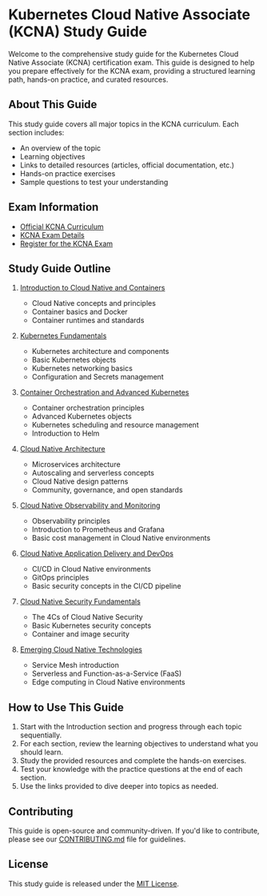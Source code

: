 # Kubernetes Cloud Native Associate (KCNA) Study Guide

Welcome to the comprehensive study guide for the Kubernetes Cloud Native Associate (KCNA) certification exam. This guide is designed to help you prepare effectively for the KCNA exam, providing a structured learning path, hands-on practice, and curated resources.

## About This Guide

This study guide covers all major topics in the KCNA curriculum. Each section includes:
- An overview of the topic
- Learning objectives
- Links to detailed resources (articles, official documentation, etc.)
- Hands-on practice exercises
- Sample questions to test your understanding

## Exam Information

- [Official KCNA Curriculum](https://github.com/cncf/curriculum/blob/master/KCNA_Curriculum.pdf)
- [KCNA Exam Details](https://training.linuxfoundation.org/certification/kubernetes-cloud-native-associate/)
- [Register for the KCNA Exam](https://training.linuxfoundation.org/certification/kubernetes-cloud-native-associate/)

## Study Guide Outline

1. [Introduction to Cloud Native and Containers](link-to-section-1)
   - Cloud Native concepts and principles
   - Container basics and Docker
   - Container runtimes and standards

2. [Kubernetes Fundamentals](link-to-section-2)
   - Kubernetes architecture and components
   - Basic Kubernetes objects
   - Kubernetes networking basics
   - Configuration and Secrets management

3. [Container Orchestration and Advanced Kubernetes](link-to-section-3)
   - Container orchestration principles
   - Advanced Kubernetes objects
   - Kubernetes scheduling and resource management
   - Introduction to Helm

4. [Cloud Native Architecture](link-to-section-4)
   - Microservices architecture
   - Autoscaling and serverless concepts
   - Cloud Native design patterns
   - Community, governance, and open standards

5. [Cloud Native Observability and Monitoring](link-to-section-5)
   - Observability principles
   - Introduction to Prometheus and Grafana
   - Basic cost management in Cloud Native environments

6. [Cloud Native Application Delivery and DevOps](link-to-section-6)
   - CI/CD in Cloud Native environments
   - GitOps principles
   - Basic security concepts in the CI/CD pipeline

7. [Cloud Native Security Fundamentals](link-to-section-7)
   - The 4Cs of Cloud Native Security
   - Basic Kubernetes security concepts
   - Container and image security

8. [Emerging Cloud Native Technologies](link-to-section-8)
   - Service Mesh introduction
   - Serverless and Function-as-a-Service (FaaS)
   - Edge computing in Cloud Native environments

## How to Use This Guide

1. Start with the Introduction section and progress through each topic sequentially.
2. For each section, review the learning objectives to understand what you should learn.
3. Study the provided resources and complete the hands-on exercises.
4. Test your knowledge with the practice questions at the end of each section.
5. Use the links provided to dive deeper into topics as needed.

## Contributing

This guide is open-source and community-driven. If you'd like to contribute, please see our [CONTRIBUTING.md](link-to-contributing-guide) file for guidelines.

## License

This study guide is released under the [MIT License](link-to-license).
